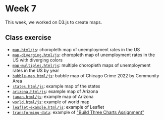 # Week 7

This week, we worked on D3.js to create maps. 

## Class exercise

- [`map.html/js`](https://ayakow1.github.io/CAPP30239_FA22/week_07/choropleth/map.html): choropleth map of unemployment rates in the US
- [`map-diverging.html/js`](https://ayakow1.github.io/CAPP30239_FA22/week_07/choropleth/map-diverging.html): choropleth map of unemployment rates in the US with diverging colors
- [`map-multiples.html/js`](https://ayakow1.github.io/CAPP30239_FA22/week_07/choropleth/map-multiples.html): multiple choropleth maps of unemployment rates in the US by year
- [`bubble-map.html/js`](https://ayakow1.github.io/CAPP30239_FA22/week_07/bubble-map/bubble-map.html): bubble map of Chicago Crime 2022 by Community Area
- [`states.html/js`](https://ayakow1.github.io/CAPP30239_FA22/week_07/maps2/states.html): example map of the states
- [`arizona.html/js`](https://ayakow1.github.io/CAPP30239_FA22/week_07/maps2/arizona.html): example map of Arizona
- [`japan.html/js`](https://ayakow1.github.io/CAPP30239_FA22/week_07/maps2/japan.html): example map of Arizona
- [`world.html/js`](https://ayakow1.github.io/CAPP30239_FA22/week_07/maps2/world.html): example of world map
- [`leaflet-example.html/js`](https://ayakow1.github.io/CAPP30239_FA22/week_07/maps2/leaflet-example.html): example of Leaflet
- [`transforming-data`](https://ayakow1.github.io/CAPP30239_FA22/week_07/transforming-data/index.html): example of ["Build Three Charts Assignment"](https://github.com/ayakow1/CAPP30239_FA22/tree/main/week_06#build-three-charts-assignment)
